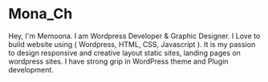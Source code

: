 # Mona_Ch
Hey, I'm Memoona. I am Wordpress Developer &amp; Graphic Designer. I Love to build website using ( Wordpress, HTML, CSS, Javascript ). It is my passion to design responsive and creative layout static sites, landing pages on wordpress sites. I have strong grip in WordPress theme and Plugin development.
